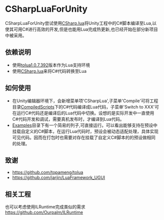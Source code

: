 # CSharpLuaForUnity
CSharpLuaForUnity尝试使用[CSharp.lua](https://github.com/yanghuan/CSharp.lua)将Unity工程中的C#脚本编译至Lua,以使其可用C#进行高效的开发,但是也能用Lua完成热更新,也已经开始在部分新项目中被采用。

## 依赖说明
* 使用[tolua1.0.7.392](https://github.com/topameng/tolua/tree/1.0.7.392)版本作为Lua支持环境
* 使用[CSharp.lua](https://github.com/yanghuan/CSharp.lua)来将C#代码转换至Lua

## 如何使用
* 在Unity编辑器环境下，会新增菜单项'CSharpLua',子菜单'Compile'可将工程目录[CompiledScripts](https://github.com/yanghuan/CSharpLuaForUnity/tree/master/Assets/CompiledScripts)下的C#代码编译成Lua代码，子菜单'Switch to XXX'可在运行C#代码还是编译后的Lua代码中切换。设想的是实际开发中一直使用C#代码开发和调试，需要真机发布时，才编译到Lua代码。
* [Examples](https://github.com/yanghuan/CSharpLuaForUnity/tree/master/Assets/BaseScripts/CSharpLua/Examples)目录下有一个简易的列子,可直接运行。可以看出能够支持在预设中挂载自定义的C#脚本，在运行Lua代码时，预设会被动态适配处理，具体实现可见代码。因而在打包时也需要对存在挂载了自定义C#脚本的的预设做相同的处理。

## 致谢
* https://github.com/topameng/tolua
* https://github.com/jarjin/LuaFramework_UGUI

## 相关工程
也可以考虑使用ILRuntime完成类似的需求
https://github.com/Ourpalm/ILRuntime
